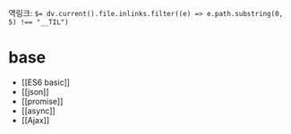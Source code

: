 역링크: `$= dv.current().file.inlinks.filter((e) => e.path.substring(0, 5) !== "__TIL")`

# base
- [[ES6 basic]]
- [[json]]
- [[promise]]
- [[async]]
- [[Ajax]]